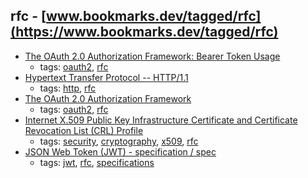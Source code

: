 rfc - [www.bookmarks.dev/tagged/rfc](https://www.bookmarks.dev/tagged/rfc)
---
* [The OAuth 2.0 Authorization Framework: Bearer Token Usage](https://tools.ietf.org/html/rfc6750)
    * tags: [oauth2](../tags/oauth2.md), [rfc](../tags/rfc.md)
* [Hypertext Transfer Protocol -- HTTP/1.1](https://tools.ietf.org/html/rfc2616)
    * tags: [http](../tags/http.md), [rfc](../tags/rfc.md)
* [The OAuth 2.0 Authorization Framework](https://tools.ietf.org/html/rfc6749)
    * tags: [oauth2](../tags/oauth2.md), [rfc](../tags/rfc.md)
* [Internet X.509 Public Key Infrastructure Certificate and Certificate Revocation List (CRL) Profile](https://tools.ietf.org/html/rfc5280)
    * tags: [security](../tags/security.md), [cryptography](../tags/cryptography.md), [x509](../tags/x509.md), [rfc](../tags/rfc.md)
* [JSON Web Token (JWT) - specification / spec](https://tools.ietf.org/html/rfc7519)
    * tags: [jwt](../tags/jwt.md), [rfc](../tags/rfc.md), [specifications](../tags/specifications.md)
